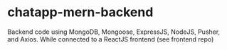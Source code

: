# chatapp-mern-backend
Backend code using MongoDB, Mongoose, ExpressJS, NodeJS, Pusher, and Axios. While connected to a ReactJS frontend (see frontend repo)
